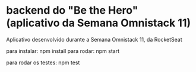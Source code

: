 # backend do "Be the Hero" (aplicativo da Semana Omnistack 11)

Aplicativo desenvolvido durante a Semana Omnistack 11, da RocketSeat


para instalar: npm install
para rodar: npm start

para rodar os testes: npm test




